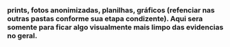 ### prints, fotos anonimizadas, planilhas, gráficos (refenciar nas outras pastas conforme sua etapa condizente). Aqui sera somente para ficar algo visualmente mais limpo das evidencias no geral.
